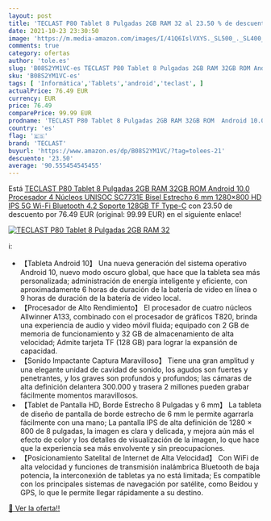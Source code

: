 ```yaml
---
layout: post
title: 'TECLAST P80 Tablet 8 Pulgadas 2GB RAM 32 al 23.50 % de descuento'
date: 2021-10-23 23:30:50
image: 'https://m.media-amazon.com/images/I/41Q6IslVXYS._SL500_._SL400_.jpg'
comments: true
category: ofertas
author: 'tole.es'
slug: 'B08S2YM1VC-es TECLAST P80 Tablet 8 Pulgadas 2GB RAM 32GB ROM Android...'
sku: 'B08S2YM1VC-es'
tags: [ 'Informática','Tablets','android','teclast', ]
actualPrice: 76.49 EUR
currency: EUR
price: 76.49
comparePrice: 99.99 EUR
prodname: 'TECLAST P80 Tablet 8 Pulgadas 2GB RAM 32GB ROM  Android 10.0 Procesador 4 Núcleos UNISOC SC7731E Bisel Estrecho 6 mm 1280×800 HD IPS 5G Wi-Fi Bluetooth 4.2 Soporte 128GB TF Type-C'
country: 'es'
flag: '🇪🇸'
brand: 'TECLAST'
buyurl: 'https://www.amazon.es/dp/B08S2YM1VC/?tag=tolees-21'
descuento: '23.50'
average: '90.555454545455'
---
```


Está [TECLAST P80 Tablet 8 Pulgadas 2GB RAM 32GB ROM  Android 10.0 Procesador 4 Núcleos UNISOC SC7731E Bisel Estrecho 6 mm 1280×800 HD IPS 5G Wi-Fi Bluetooth 4.2 Soporte 128GB TF Type-C](https://www.amazon.es/dp/B08S2YM1VC/?tag=tolees-21) con 23.50 de descuento por 76.49 EUR (original: 99.99 EUR) en el siguiente enlace!

[![TECLAST P80 Tablet 8 Pulgadas 2GB RAM 32](https://m.media-amazon.com/images/I/41Q6IslVXYS._SL500_._SL400_.jpg)](https://www.amazon.es/dp/B08S2YM1VC/?tag=tolees-21)

ℹ️:

- 【Tableta Android 10】 Una nueva generación del sistema operativo Android 10, nuevo modo oscuro global, que hace que la tableta sea más personalizada; administración de energía inteligente y eficiente, con aproximadamente 6 horas de duración de la batería de video en línea o 9 horas de duración de la batería de video local.
- 【Procesador de Alto Rendimiento】 El procesador de cuatro núcleos Allwinner A133, combinado con el procesador de gráficos T820, brinda una experiencia de audio y video móvil fluida; equipado con 2 GB de memoria de funcionamiento y 32 GB de almacenamiento de alta velocidad; Admite tarjeta TF (128 GB) para lograr la expansión de capacidad.
- 【Sonido Impactante Captura Maravilloso】 Tiene una gran amplitud y una elegante unidad de cavidad de sonido, los agudos son fuertes y penetrantes, y los graves son profundos y profundos; las cámaras de alta definición delantera 300.000 y trasera 2 millones pueden grabar fácilmente momentos maravillosos.
- 【Tablet de Pantalla HD, Borde Estrecho 8 Pulgadas y 6 mm】 La tableta de diseño de pantalla de borde estrecho de 6 mm le permite agarrarla fácilmente con una mano; La pantalla IPS de alta definición de 1280 × 800 de 8 pulgadas, la imagen es clara y delicada, y mejora aún más el efecto de color y los detalles de visualización de la imagen, lo que hace que la experiencia sea más envolvente y sin preocupaciones.
- 【Posicionamiento Satelital de Internet de Alta Velocidad】 Con WiFi de alta velocidad y funciones de transmisión inalámbrica Bluetooth de baja potencia, la interconexión de tabletas ya no está limitada; Es compatible con los principales sistemas de navegación por satélite, como Beidou y GPS, lo que le permite llegar rápidamente a su destino.

[🛒 Ver la oferta!!](https://www.amazon.es/dp/B08S2YM1VC/?tag=tolees-21)
